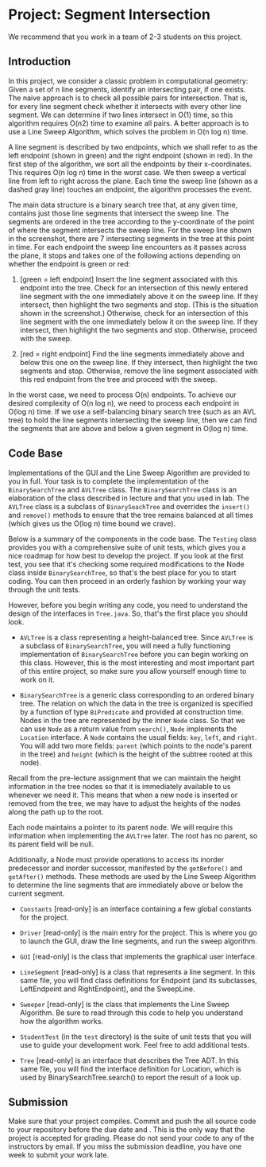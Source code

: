# Project: Segment Intersection

We recommend that you work in a team of 2-3 students on this project.

Introduction
------------

In this project, we consider a classic problem in computational
geometry: Given a set of n line segments, identify an intersecting
pair, if one exists. The naive approach is to check all possible pairs
for intersection. That is, for every line segment check whether it
intersects with every other line segment. We can determine if two
lines intersect in O(1) time, so this algorithm requires O(n2) time to
examine all pairs. A better approach is to use a Line Sweep Algorithm,
which solves the problem in O(n log n) time.

A line segment is described by two endpoints, which we shall refer to
as the left endpoint (shown in green) and the right endpoint (shown in
red). In the first step of the algorithm, we sort all the endpoints by
their x-coordinates. This requires O(n log n) time in the worst
case. We then sweep a vertical line from left to right across the
plane. Each time the sweep line (shown as a dashed gray line) touches
an endpoint, the algorithm processes the event.

The main data structure is a binary search tree that, at any given
time, contains just those line segments that intersect the sweep
line. The segments are ordered in the tree according to the
y-coordinate of the point of where the segment intersects the sweep
line. For the sweep line shown in the screenshot, there are 7
intersecting segments in the tree at this point in time. For each
endpoint the sweep line encounters as it passes across the plane, it
stops and takes one of the following actions depending on whether the
endpoint is green or red:

1. [green = left endpoint] Insert the line segment associated with
    this endpoint into the tree. Check for an intersection of this
    newly entered line segment with the one immediately above it on
    the sweep line. If they intersect, then highlight the two segments
    and stop. (This is the situation shown in the screenshot.)
    Otherwise, check for an intersection of this line segment with the
    one immediately below it on the sweep line. If they intersect,
    then highlight the two segments and stop. Otherwise, proceed with
    the sweep.

2. [red = right endpoint] Find the line segments immediately above and
    below this one on the sweep line. If they intersect, then
    highlight the two segments and stop. Otherwise, remove the line
    segment associated with this red endpoint from the tree and
    proceed with the sweep.

In the worst case, we need to process O(n) endpoints. To achieve our
desired complexity of O(n log n), we need to process each endpoint in
O(log n) time. If we use a self-balancing binary search tree (such as
an AVL tree) to hold the line segments intersecting the sweep line,
then we can find the segments that are above and below a given segment
in O(log n) time.

Code Base
---------

Implementations of the GUI and the Line Sweep Algorithm are provided
to you in full. Your task is to complete the implementation of the
`BinarySearchTree` and `AVLTree` class. The `BinarySearchTree` class
is an elaboration of the class described in lecture and that you used
in lab. The `AVLTree` class is a subclass of `BinarySeachTree` and
overrides the `insert()` and `remove()` methods to ensure that the tree remains
balanced at all times (which gives us the O(log n) time bound we
crave).

Below is a summary of the components in the code base. The `Testing`
class provides you with a comprehensive suite of unit tests, which
gives you a nice roadmap for how best to develop the project. If you
look at the first test, you see that it's checking some required
modifications to the Node class inside `BinarySearchTree`, so that's
the best place for you to start coding. You can then proceed in an
orderly fashion by working your way through the unit tests.

However, before you begin writing any code, you need to understand the
design of the interfaces in `Tree.java`. So, that's the first place
you should look.

* `AVLTree` is a class representing a height-balanced tree. Since
  `AVLTree` is a subclass of `BinarySearchTree`, you will need a fully
  functioning implementation of `BinarySearchTree` before you can begin
  working on this class. However, this is the most interesting and
  most important part of this entire project, so make sure you allow
  yourself enough time to work on it.

* `BinarySearchTree` is a generic class corresponding to an ordered
  binary tree. The relation on which the data in the tree is organized
  is specified by a function of type `BiPredicate` and provided at
  construction time. Nodes in the tree are represented by the inner
  `Node` class. So that we can use `Node` as a return value from
  `search()`, `Node` implements the `Location` interface. A `Node`
  contains the usual fields: `key`, `left`, and `right`. You will add
  two more fields: `parent` (which points to the node's parent in the
  tree) and `height` (which is the height of the subtree rooted at
  this node).

Recall from the pre-lecture assignment that we can maintain the height
information in the tree nodes so that it is immediately available to
us whenever we need it. This means that when a new node is inserted
or removed from the tree, we may have to adjust the heights of the nodes along
the path up to the root.

Each node maintains a pointer to its parent node. We will require this
information when implementing the `AVLTree` later. The root has no
parent, so its parent field will be null.

Additionally, a Node must provide operations to access its inorder
predecessor and inorder successor, manifested by the `getBefore()` and
`getAfter()` methods. These methods are used by the Line Sweep
Algorithm to determine the line segments that are immediately above or
below the current segment.

* `Constants` [read-only] is an interface containing a few global
  constants for the project.

* `Driver` [read-only] is the main entry for the project. This is where
  you go to launch the GUI, draw the line segments, and run the sweep
  algorithm.

* `GUI` [read-only] is the class that implements the graphical user
  interface.

* `LineSegment` [read-only] is a class that represents a line
  segment. In this same file, you will find class definitions for
  Endpoint (and its subclasses, LeftEndpoint and RightEndpoint), and
  the SweepLine.

* `Sweeper` [read-only] is the class that implements the Line Sweep
  Algorithm. Be sure to read through this code to help you understand
  how the algorithm works.

* `StudentTest` (in the `test` directory) is the suite of unit tests that you will use to guide your
  development work. Feel free to add additional tests.

* `Tree` [read-only] is an interface that describes the Tree ADT. In
  this same file, you will find the interface definition for Location,
  which is used by BinarySearchTree.search() to report the result of a
  look up.

Submission
----------

Make sure that your project compiles. Commit and push the all source code to
your repository before the due date and . This is the only way that the project is
accepted for grading. Please do not send your code to any of the
instructors by email. If you miss the submission deadline, you have
one week to submit your work late.



